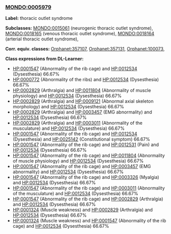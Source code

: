 
### [MONDO:0005979](http://purl.obolibrary.org/obo/MONDO_0005979)
**Label:** thoracic outlet syndrome

**Subclasses:** [MONDO:0015061](http://purl.obolibrary.org/obo/MONDO_0015061) (neurogenic thoracic outlet syndrome), [MONDO:0018165](http://purl.obolibrary.org/obo/MONDO_0018165) (venous thoracic outlet syndrome), [MONDO:0018164](http://purl.obolibrary.org/obo/MONDO_0018164) (arterial thoracic outlet syndrome), 

**Corr. equiv. classes:** [Orphanet:357107](http://www.orpha.net/ORDO/Orphanet_357107), [Orphanet:357131](http://www.orpha.net/ORDO/Orphanet_357131), [Orphanet:100073](http://www.orpha.net/ORDO/Orphanet_100073), 

**Class expressions from DL-Learner:**

- [HP:0001547](http://purl.obolibrary.org/obo/HP_0001547) (Abnormality of the rib cage) and [HP:0012534](http://purl.obolibrary.org/obo/HP_0012534) (Dysesthesia) 66.67%
- [HP:0000772](http://purl.obolibrary.org/obo/HP_0000772) (Abnormality of the ribs) and [HP:0012534](http://purl.obolibrary.org/obo/HP_0012534) (Dysesthesia) 66.67%
- [HP:0002829](http://purl.obolibrary.org/obo/HP_0002829) (Arthralgia) and [HP:0011804](http://purl.obolibrary.org/obo/HP_0011804) (Abnormality of muscle physiology) and [HP:0012534](http://purl.obolibrary.org/obo/HP_0012534) (Dysesthesia) 66.67%
- [HP:0002829](http://purl.obolibrary.org/obo/HP_0002829) (Arthralgia) and [HP:0009121](http://purl.obolibrary.org/obo/HP_0009121) (Abnormal axial skeleton morphology) and [HP:0012534](http://purl.obolibrary.org/obo/HP_0012534) (Dysesthesia) 66.67%
- [HP:0002829](http://purl.obolibrary.org/obo/HP_0002829) (Arthralgia) and [HP:0003457](http://purl.obolibrary.org/obo/HP_0003457) (EMG abnormality) and [HP:0012534](http://purl.obolibrary.org/obo/HP_0012534) (Dysesthesia) 66.67%
- [HP:0002829](http://purl.obolibrary.org/obo/HP_0002829) (Arthralgia) and [HP:0003011](http://purl.obolibrary.org/obo/HP_0003011) (Abnormality of the musculature) and [HP:0012534](http://purl.obolibrary.org/obo/HP_0012534) (Dysesthesia) 66.67%
- [HP:0001547](http://purl.obolibrary.org/obo/HP_0001547) (Abnormality of the rib cage) and [HP:0012534](http://purl.obolibrary.org/obo/HP_0012534) (Dysesthesia) and [HP:0025142](http://purl.obolibrary.org/obo/HP_0025142) (Constitutional symptom) 66.67%
- [HP:0001547](http://purl.obolibrary.org/obo/HP_0001547) (Abnormality of the rib cage) and [HP:0012531](http://purl.obolibrary.org/obo/HP_0012531) (Pain) and [HP:0012534](http://purl.obolibrary.org/obo/HP_0012534) (Dysesthesia) 66.67%
- [HP:0001547](http://purl.obolibrary.org/obo/HP_0001547) (Abnormality of the rib cage) and [HP:0011804](http://purl.obolibrary.org/obo/HP_0011804) (Abnormality of muscle physiology) and [HP:0012534](http://purl.obolibrary.org/obo/HP_0012534) (Dysesthesia) 66.67%
- [HP:0001547](http://purl.obolibrary.org/obo/HP_0001547) (Abnormality of the rib cage) and [HP:0003457](http://purl.obolibrary.org/obo/HP_0003457) (EMG abnormality) and [HP:0012534](http://purl.obolibrary.org/obo/HP_0012534) (Dysesthesia) 66.67%
- [HP:0001547](http://purl.obolibrary.org/obo/HP_0001547) (Abnormality of the rib cage) and [HP:0003326](http://purl.obolibrary.org/obo/HP_0003326) (Myalgia) and [HP:0012534](http://purl.obolibrary.org/obo/HP_0012534) (Dysesthesia) 66.67%
- [HP:0001547](http://purl.obolibrary.org/obo/HP_0001547) (Abnormality of the rib cage) and [HP:0003011](http://purl.obolibrary.org/obo/HP_0003011) (Abnormality of the musculature) and [HP:0012534](http://purl.obolibrary.org/obo/HP_0012534) (Dysesthesia) 66.67%
- [HP:0001547](http://purl.obolibrary.org/obo/HP_0001547) (Abnormality of the rib cage) and [HP:0002829](http://purl.obolibrary.org/obo/HP_0002829) (Arthralgia) and [HP:0012534](http://purl.obolibrary.org/obo/HP_0012534) (Dysesthesia) 66.67%
- [HP:0001324](http://purl.obolibrary.org/obo/HP_0001324) (Muscle weakness) and [HP:0002829](http://purl.obolibrary.org/obo/HP_0002829) (Arthralgia) and [HP:0012534](http://purl.obolibrary.org/obo/HP_0012534) (Dysesthesia) 66.67%
- [HP:0001324](http://purl.obolibrary.org/obo/HP_0001324) (Muscle weakness) and [HP:0001547](http://purl.obolibrary.org/obo/HP_0001547) (Abnormality of the rib cage) and [HP:0012534](http://purl.obolibrary.org/obo/HP_0012534) (Dysesthesia) 66.67%


